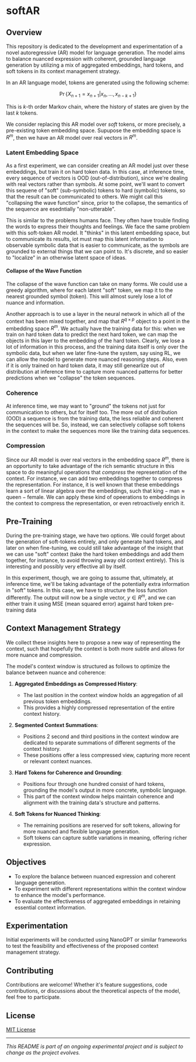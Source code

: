 
# softAR

## Overview
This repository is dedicated to the development and experimentation of a novel autoregressive (AR) model for language generation. The model aims to balance nuanced expression with coherent, grounded language generation by utilizing a mix of aggregated embeddings, hard tokens, and soft tokens in its context management strategy.

In an AR language model, tokens are generated using the following scheme:

$$
\Pr\{X_{n+1} = x_{n+1} | x_n, \ldots, x_{n-k+1}\}
$$

This is $k$-th order Markov chain, where the history of states are given by the last $k$ tokens.

We consider replacing this AR model over *soft* tokens, or more precisely, a pre-existing token embedding space.
Supupose the embedding space is $R^m$, then we have an AR model over real vectors in $R^m$.

### Latent Embedding Space

As a first experiment, we can consider creating an AR model just over these embeddings, but train it on hard token data.
In this case, at inference time, every sequence of vectors is OOD (out-of-distribution), since we're dealing with real vectors rather than symbols. At some point, we'll want to convert this sequene of "soft" (sub-symbolic) tokens to hard (symbolic) tokens, so that the result can be communicated to others. We might call this "collapsing the wave function" since, prior to the collapse, the semantics of the sequence are esedntially "non-utterable".

This is similar to the problems humans face. They often have trouble finding the words to express their thoughts and feelings. We face the same problem with this soft-token AR model. It "thinks" in this latent embedding space, but to communicate its results, iot must map this latent information to observable symbolic data that is easier to communicate, as the symbols are grounded to external things that we can point to. It's discrete, and so easier to "localize" in an otherwise latent space of ideas.

#### Collapse of the Wave Function
The collapse of the wave function can take on many forms. We could use a greedy algorithm, where for each latent "soft" token, we map it to the nearest grounded symbol (token). This will almost surely lose a lot of nuance and information.

Another approach is to use a layer in the neural network in which all of the context has been mixed together, and map that $R^{q \times p}$ object to a point in the embedding space $R^m$. We actually have the training data for this: when we train on hard token data to predict the next hard token, we can map the objects in this layer to the embedding of the hard token. Clearly, we lose a lot of information in this process, and the training data itself is only over the symbolic data, but when we later fine-tune the system, say using RL, we can allow the model to generate more nuanced reasoning steps. Also, even if it is only trained on hard token data, it may still genearlize out of distribution at inference time to capture more nuanced patterns for better predictions when we "collapse" the token sequences.

### Coherence

At inference time, we may want to "ground" the tokens not just for communication to others, but for itself too. The more out of distribution (OOD) a sequence is from the training data, the less reliable and coherent the sequences will be. So, instead, we can selectively collapse soft tokens in the context to make the sequences more like the training data sequences.

### Compression

Since our AR model is over real vectors in the embedding space $R^m$, there is an opportunity to take advantage of the rich semantic structure in this space to do meaningful operations that *compress* the representation of the context.
For instance, we can add two embeddings together to compress the representation. For instance, it is well known that these embeddings learn a sort of linear algebra over the embeddings, such that $\text{king} - \text{man} \approx \text{queen} - \text{female}$. We can apply these kind of opeerations to embeddings in the context to compress the representation, or even retroactively enrich it.

## Pre-Training

During the pre-training stage, we have two options. We could forget about the generation of soft-tokens entirely, and only generate hard tokens, and later on when fine-tuning, we could still take advantage of the insight that we can use "soft" context (take the hard token embeddings and add them together, for instance, to avoid throwing away old context entirely). This is interesting and possibly very effective all by itself.

In this experiment, though, we are going to assume that, ultimately, at inference time, we'll be taking advantage of the potentially extra information in "soft" tokens. In this case, we have to structure the loss function differently. The output will now be a single vector, $y \in R^m$, and we can either train it using MSE (mean squared error) against hard token pre-training data

## Context Management Strategy
We collect these insights here to propose a new way of representing the context, such that hopefully the context is both more subtle and allows for more nuance and compression.

The model's context window is structured as follows to optimize the balance between nuance and coherence:

1. **Aggregated Embeddings as Compressed History**:
   - The last position in the context window holds an aggregation of all previous token embeddings.
   - This provides a highly compressed representation of the entire context history.

2. **Segmented Context Summations**:
   - Positions 2 second and third positions in the context window are dedicated to separate summations of different segments of the context history.
   - These positions offer a less compressed view, capturing more recent or relevant context nuances.

3. **Hard Tokens for Coherence and Grounding**:
   - Positions four through one hundred consist of hard tokens, grounding the model's output in more concrete, symbolic language.
   - This part of the context window helps maintain coherence and alignment with the training data's structure and patterns.

4. **Soft Tokens for Nuanced Thinking**:
   - The remaining positions are reserved for soft tokens, allowing for more nuanced and flexible language generation.
   - Soft tokens can capture subtle variations in meaning, offering richer expression.

## Objectives
- To explore the balance between nuanced expression and coherent language generation.
- To experiment with different representations within the context window to enhance the model's performance.
- To evaluate the effectiveness of aggregated embeddings in retaining essential context information.

## Experimentation
Initial experiments will be conducted using NanoGPT or similar frameworks to test the feasibility and effectiveness of the proposed context management strategy.

## Contributing
Contributions are welcome! Whether it's feature suggestions, code contributions, or discussions about the theoretical aspects of the model, feel free to participate.

## License
[MIT License](LICENSE)

---

*This README is part of an ongoing experimental project and is subject to change as the project evolves.*
